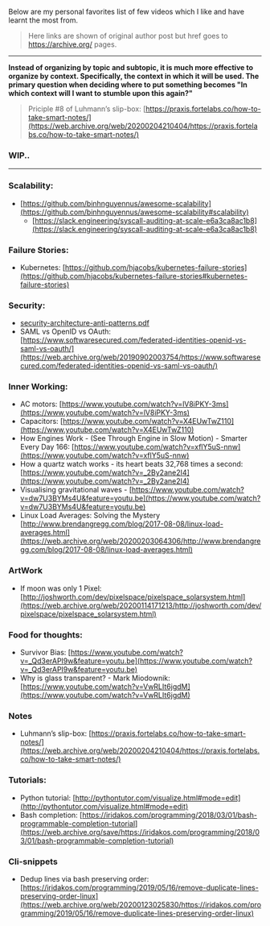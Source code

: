 Below are my personal favorites list of few videos which I like and have learnt the most from.

> Here links are shown of original author post but href goes to https://archive.org/ pages.

---
**Instead of organizing by topic and subtopic, it is much more effective to organize by context. Specifically, the context in which it will be used. The primary question when deciding where to put something becomes "In which context will I want to stumble upon this again?"**
>  Priciple #8 of Luhmann’s slip-box: [https://praxis.fortelabs.co/how-to-take-smart-notes/](https://web.archive.org/web/20200204210404/https://praxis.fortelabs.co/how-to-take-smart-notes/)

### WIP..
---

### Scalability: 
* [https://github.com/binhnguyennus/awesome-scalability](https://github.com/binhnguyennus/awesome-scalability#scalability)
  * [https://slack.engineering/syscall-auditing-at-scale-e6a3ca8ac1b8](https://slack.engineering/syscall-auditing-at-scale-e6a3ca8ac1b8)

### Failure Stories:
* Kubernetes: [https://github.com/hjacobs/kubernetes-failure-stories](https://github.com/hjacobs/kubernetes-failure-stories#kubernetes-failure-stories)

### Security:
* [security-architecture-anti-patterns.pdf](pdfs/tech-security/security-architecture-anti-patterns.pdf)
* SAML vs OpenID vs OAuth: [https://www.softwaresecured.com/federated-identities-openid-vs-saml-vs-oauth/](https://web.archive.org/web/20190902003754/https://www.softwaresecured.com/federated-identities-openid-vs-saml-vs-oauth/)

### Inner Working:
* AC motors: [https://www.youtube.com/watch?v=lV8iPKY-3ms](https://www.youtube.com/watch?v=lV8iPKY-3ms)
* Capacitors: [https://www.youtube.com/watch?v=X4EUwTwZ110](https://www.youtube.com/watch?v=X4EUwTwZ110)
* How Engines Work - (See Through Engine in Slow Motion) - Smarter Every Day 166: [https://www.youtube.com/watch?v=xflY5uS-nnw](https://www.youtube.com/watch?v=xflY5uS-nnw)
* How a quartz watch works - its heart beats 32,768 times a second:  [https://www.youtube.com/watch?v=_2By2ane2I4](https://www.youtube.com/watch?v=_2By2ane2I4)
* Visualising gravitational waves - [https://www.youtube.com/watch?v=dw7U3BYMs4U&feature=youtu.be](https://www.youtube.com/watch?v=dw7U3BYMs4U&feature=youtu.be)
* Linux Load Averages: Solving the Mystery [http://www.brendangregg.com/blog/2017-08-08/linux-load-averages.html](https://web.archive.org/web/20200203064306/http://www.brendangregg.com/blog/2017-08-08/linux-load-averages.html)


### ArtWork
* If moon was only 1 Pixel: [http://joshworth.com/dev/pixelspace/pixelspace_solarsystem.html](https://web.archive.org/web/20200114171213/http://joshworth.com/dev/pixelspace/pixelspace_solarsystem.html)

### Food for thoughts:
* Survivor Bias: [https://www.youtube.com/watch?v=_Qd3erAPI9w&feature=youtu.be](https://www.youtube.com/watch?v=_Qd3erAPI9w&feature=youtu.be)
* Why is glass transparent? - Mark Miodownik: [https://www.youtube.com/watch?v=VwRLIt6jgdM](https://www.youtube.com/watch?v=VwRLIt6jgdM)


### Notes
* Luhmann’s slip-box: [https://praxis.fortelabs.co/how-to-take-smart-notes/](https://web.archive.org/web/20200204210404/https://praxis.fortelabs.co/how-to-take-smart-notes/)

### Tutorials:
* Python tutorial: [http://pythontutor.com/visualize.html#mode=edit](http://pythontutor.com/visualize.html#mode=edit)
* Bash completion: [https://iridakos.com/programming/2018/03/01/bash-programmable-completion-tutorial](https://web.archive.org/save/https://iridakos.com/programming/2018/03/01/bash-programmable-completion-tutorial)


### Cli-snippets
* Dedup lines via bash preserving order: [https://iridakos.com/programming/2019/05/16/remove-duplicate-lines-preserving-order-linux](https://web.archive.org/web/20200123025830/https://iridakos.com/programming/2019/05/16/remove-duplicate-lines-preserving-order-linux)
